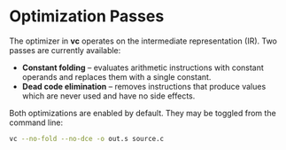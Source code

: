 # Optimization Passes

The optimizer in **vc** operates on the intermediate representation (IR).
Two passes are currently available:

- **Constant folding** – evaluates arithmetic instructions with constant
  operands and replaces them with a single constant.
- **Dead code elimination** – removes instructions that produce values
  which are never used and have no side effects.

Both optimizations are enabled by default. They may be toggled from the
command line:

```sh
vc --no-fold --no-dce -o out.s source.c
```
